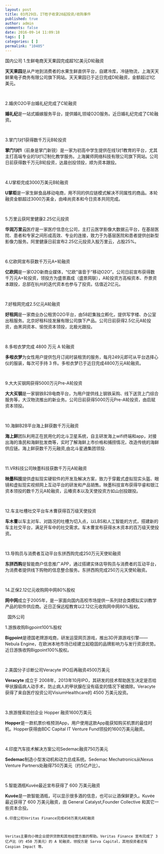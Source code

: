 ```yaml
---
layout: post
title: 03月29日，IT桔子收录20起投资/收购事件
published: true
author: admin
comments: false
date: 2016-09-14 11:09:18
tags: [ ]
categories: [ ]
permalink: "10405"
---
```

  国内公司   1.生鲜电商天天果园完成超1亿美元D轮融资 

**天天果园**是从产地到消费者的水果生鲜直供平台，自建冷库，冷链物流，上海天天鲜果电子商务有限公司旗下网站。天天果园已于近日完成D轮融资，金额超过1亿美元。

&nbsp;

2.婚庆O2O平台婚礼纪完成了C轮融资

**婚礼纪**是一站式婚嫁服务平台，提供婚礼领域O2O服务。近日婚礼纪完成了C轮融资。

&nbsp;

3.掌门1对1获得数千万元B轮投资

**掌门1对1**（前身是掌门新锐）是一家为初高中学生提供在线1对1教育的平台，尤其主打高端专业的1对1订制化教学服务。上海翼师网络科技有限公司旗下网站。公司日前获得数千万元B轮投资，达晨创投领投，顺为资本跟投。

&nbsp;

4.U掌柜完成3000万美元B轮融资

**U掌柜**是一家生鲜食品移动电商，用不同的供应链模式解决不同属性的商品。本轮融资金额超过3000万美金，由峰尚资本和今日资本共同完成。

&nbsp;

5.万里云获阿里健康2.25亿元投资

**华润万里云**医疗是一家医疗信息化公司，主打云医学影像大数据云平台，在基层医院、患者和专家之间形成高效、专业的连接，致力于为基层医院和患者提供创新型影像力服务。阿里健康日前宣布2.25亿元投资入股万里云，占股25%。

&nbsp;

6.亿欧网宣布获数千万元A+轮融资

**亿欧网**是一家O2O新商业媒体，“亿欧”谐音于“移动O2O”。公司日前宣布获得数千万元A+轮投资，领投方为盛景嘉成（盛景网联），A轮投资方高榕资本、乔景资本跟投，总部在杭州的迭代资本也参与了投资。估值近2亿元。

&nbsp;

7.好租网完成2.5亿元A轮融资

**好租网**是一家商业办公租赁O2O平台，由58赶集独立孵化，提供写字楼、办公室出租服务。北京好租科技发展有限公司旗下产品。公司日前获得2.5亿元A轮投资，由黑洞资本、愉悦资本领投，北极光跟投。

&nbsp;

8.多啦衣梦完成 4800 万元 A 轮融资

**多啦衣梦**为女性用户提供包月订阅时装租赁的服务，每月249元即可从平台选择心仪的服装，每次可手持 3 件。多啦衣梦已于近日完成4800万元A轮融资。

&nbsp;

9.大大买钢网获得5000万元Pre-A轮投资

**大大买钢**是一家钢铁B2B电商平台，为用户提供线上钢铁采购、线下送货上门综合服务等，大汉物流推出的新业务。公司日前获得5000万元Pre-A轮投资，由启赋资本领投。

&nbsp;

10.海鲜B2B平台海上鲜获数千万元融资

**海上鲜**团队利用正在民用化的北斗卫星系统，自主研发海上wifi终端和app，对接出海的渔民和海鲜批发商等，实时了解海鲜上市价格和捕捞情况，改造传统的海鲜供应链。海上鲜获数千万元融资,由北斗星通集团领投.

&nbsp;

11.VR科技公司映墨科技获数千万元A轮融资

**映墨科技**提供虚拟现实硬软件的开发及解决方案，致力于穿戴式虚拟现实头盔、眼镜和虚拟现实视频网上互动平台的研发和产品销售。映墨科技宣布获得华睿和银江资本领投的数千万元A轮融资，云椿资本以及天使投资方如山创投跟投。

&nbsp;

12.车主吐槽社交平台车木曹获得百万级天使投资

**车木曹**以车主对车、对路况的吐槽为切入点，以LBS和人工智能的方式，搭建新的车主社交平台，满足开车中的社交需求。车木曹宣布获得水木资本的百万级天使投资。

&nbsp;

13.导购员与消费者互动平台东拼西购完成250万元天使轮融资

**东拼西购**是智能商户信息推广APP，通过搭建实体店导购员与消费者的互动平台，为消费者提供线下购物的信息整合服务。东拼西购完成250万元天使轮融资。

&nbsp;

14.正保2.12亿元收购网中网80%股权

**网中网**成立于2005年，是一家面向国内高校市场提供一系列财会类模拟实训教学产品的软件供应商。近日正保远程教育以2.12亿元收购网中网80%股权。

&nbsp;  国外公司   &nbsp; 

1.游族收购Bigpoint100%股权

**Bigpoint**是德国老牌游戏商，研发运营网页游戏，推出3D开源游戏引擎——Nebula Engine，在欧洲本地市场已经建立起稳固的品牌影响力与发行资源优势。近日游族收购Bigpoint100%股权。

&nbsp;

2.美国分子诊断公司Veracyte IPO后再融资4500万美元

**Veracyte** 成立于 2008年，2013年10月IPO，其研发的技术帮助医生决定是否给甲状腺癌病人动手术，防止病人的甲状腺在没有癌变的情况下被摘除。Veracyte获得了来自医疗投资公司VisiumHealthcare的 4500 万美元投资。

&nbsp;

3.旅游搜索初创企业 Hopper 融资1600万美元

**Hopper**是一款机票价格预测App，用户使用这款App能获知购买机票的最佳时机。Hopper获得由BDC Capital IT Venture Fund领投的1600万美元融资。

&nbsp;

4.印度汽车技术解决方案公司Sedemac融资750万美元

**Sedemac**制造小型发动机和动力总成系统。Sedemac Mechatronics从Nexus Venture Partners处融得750万美元（约5亿卢比）。

&nbsp;

5.智能酒瓶Kuvée最近宣布获得了 600 万美元融资

**Kuvée**是一款智能酒瓶，可以显示很多酒的信息，也可以让酒保鲜更久。Kuvée最近获得了 600 万美元融资，由 General Catalyst,Founder Collective 和其它一些资本合投。


  
    6.印度公司Veritas Finance完成450万美元A轮融资
  
  
  
    Veritas主要向小微企业提供贷款和其他经营方面的帮助。Veritas Finance 宣布完成了 3 亿卢比（约 450 万美元）的 A 轮融资，领投方是 Sarva Capital，其他投资者还有 Caspian Impact 等。
   